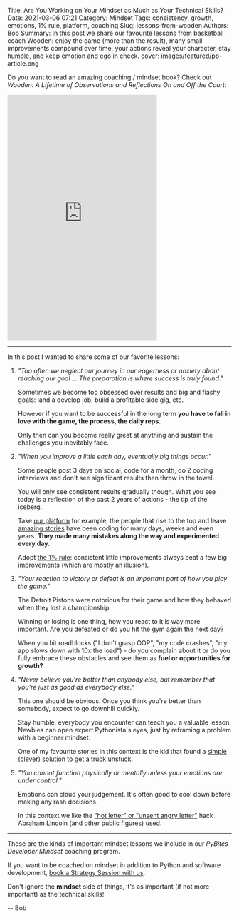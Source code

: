 Title: Are You Working on Your Mindset as Much as Your Technical Skills?
Date: 2021-03-06 07:21
Category: Mindset
Tags: consistency, growth, emotions, 1% rule, platform, coaching
Slug: lessons-from-wooden
Authors: Bob
Summary: In this post we share our favourite lessons from basketball coach Wooden: enjoy the game (more than the result), many small improvements compound over time, your actions reveal your character, stay humble, and keep emotion and ego in check.
cover: images/featured/pb-article.png

Do you want to read an amazing coaching / mindset book? Check out _Wooden: A Lifetime of Observations and Reflections On and Off the Court_:

<iframe type="text/html" width="336" height="550" frameborder="0" allowfullscreen style="max-width:100%" src="https://leer.amazon.es/kp/card?asin=B003TO4TKQ&preview=inline&linkCode=kpe&ref_=cm_sw_r_kb_dp_3T6MCNX03E81M41AV144&tag=pyb0f-20" ></iframe>

---

In this post I wanted to share some of our favorite lessons:

1. _"Too often we neglect our journey in our eagerness or anxiety about reaching our goal ... The preparation is where success is truly found."_

	Sometimes we become too obsessed over results and big and flashy goals: land a develop job, build a profitable side gig, etc. 

	However if you want to be successful in the long term **you have to fall in love with the game, the process, the daily reps.**

	Only then can you become really great at anything and sustain the challenges you inevitably face.

2. _"When you improve a little each day, eventually big things occur."_

	Some people post 3 days on social, code for a month, do 2 coding interviews and don't see significant results then throw in the towel. 

	You will only see consistent results gradually though. What you see today is a reflection of the past 2 years of actions - the tip of the iceberg.

	Take [our platform](https://codechalleng.es) for example, the people that rise to the top and leave [amazing stories](https://codechalleng.es/testimonials) have been coding for many days, weeks and even years. **They made many mistakes along the way and experimented every day.**

	Adopt [the 1% rule](https://jamesclear.com/the-1-percent-rule): consistent little improvements always beat a few big improvements (which are mostly an illusion).

3. _"Your reaction to victory or defeat is an important part of how you play the game."_

	The Detroit Pistons were notorious for their game and how they behaved when they lost a championship.

	Winning or losing is one thing, how you react to it is way more important. Are you defeated or do you hit the gym again the next day?

	When you hit roadblocks ("I don't grasp OOP", "my code crashes", "my app slows down with 10x the load") - do you complain about it or do you fully embrace these obstacles and see them as **fuel or opportunities for growth?**

4. _"Never believe you're better than anybody else, but remember that you're just as good as everybody else."_

	This one should be obvious. Once you think you're better than somebody, expect to go downhill quickly. 

	Stay humble, everybody you encounter can teach you a valuable lesson. Newbies can open expert Pythonista's eyes, just by reframing a problem with a beginner mindset.

	One of my favourite stories in this context is the kid that found a [simple (clever) solution to get a truck unstuck](https://philipchircop.wordpress.com/2012/08/08/let-some-air-out-of-the-tyres/).

5. _"You cannot function physically or mentally unless your emotions are under control."_

	Emotions can cloud your judgement. It's often good to cool down before making any rash decisions. 

	In this context we like the ["hot letter" or "unsent angry letter"](https://www.nytimes.com/2014/03/23/opinion/sunday/the-lost-art-of-the-unsent-angry-letter.html) hack Abraham Lincoln (and other public figures) used.

---

These are the kinds of important mindset lessons we include in our _PyBites Developer Mindset_ coaching program.

If you want to be coached on mindset in addition to Python and software development, [book a Strategy Session with us](https://pybit.es/apply).

Don't ignore the **mindset** side of things, it's as important (if not more important) as the technical skills!

-- Bob
